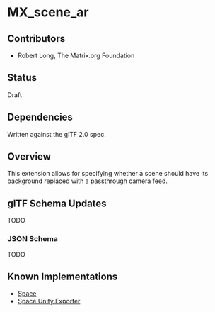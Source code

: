 # MX_scene_ar

## Contributors

- Robert Long, The Matrix.org Foundation

## Status

Draft

## Dependencies

Written against the glTF 2.0 spec.

## Overview

This extension allows for specifying whether a scene should have its background replaced with a passthrough camera feed.

## glTF Schema Updates

TODO

### JSON Schema

TODO

## Known Implementations

- [Space](https://space.atl5d.com)
- [Space Unity Exporter](https://github.com/matrix-org/thirdroom-unity-exporter)
